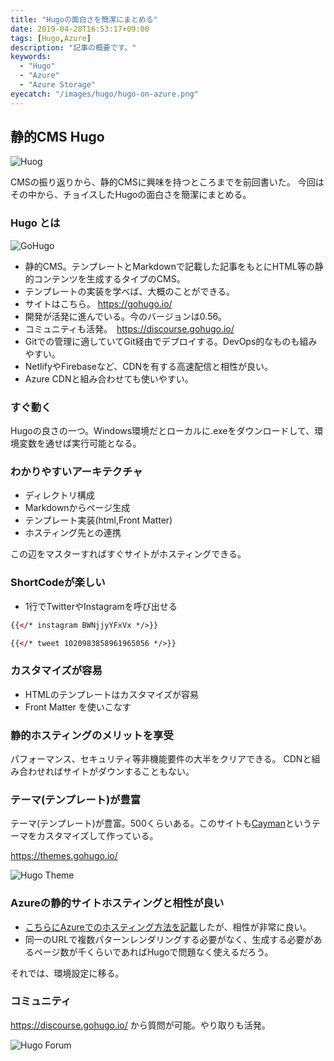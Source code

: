 ```yaml
---
title: "Hugoの面白さを簡潔にまとめる"
date: 2019-04-28T16:53:17+09:00
tags: [Hugo,Azure]
description: "記事の概要です。"
keywords:
  - "Hugo"
  - "Azure"
  - "Azure Storage"
eyecatch: "/images/hugo/hugo-on-azure.png"
---
```


## 静的CMS Hugo

![Huog](/images/hugo/hugo.png)

CMSの振り返りから、静的CMSに興味を持つところまでを前回書いた。
今回はその中から、チョイスしたHugoの面白さを簡潔にまとめる。

### Hugo とは

![GoHugo](/images/hugo/gohugo.png)

- 静的CMS。テンプレートとMarkdownで記載した記事をもとにHTML等の静的コンテンツを生成するタイプのCMS。
- テンプレートの実装を学べば、大概のことができる。
- サイトはこちら。 https://gohugo.io/
- 開発が活発に進んでいる。今のバージョンは0.56。
- コミュニティも活発。　https://discourse.gohugo.io/
- Gitでの管理に適していてGit経由でデプロイする。DevOps的なものも組みやすい。
- NetlifyやFirebaseなど、CDNを有する高速配信と相性が良い。
- Azure CDNと組み合わせても使いやすい。


### すぐ動く

Hugoの良さの一つ。Windows環境だとローカルに.exeをダウンロードして、環境変数を通せば実行可能となる。

### わかりやすいアーキテクチャ

- ディレクトリ構成
- Markdownからページ生成
- テンプレート実装(html,Front Matter)
- ホスティング先との連携

この辺をマスターすればすぐサイトがホスティングできる。

### ShortCodeが楽しい

- 1行でTwitterやInstagramを呼び出せる

```html
{{</* instagram BWNjjyYFxVx */>}}
```

```html
{{</* tweet 1020983858961965056 */>}}
```



### カスタマイズが容易

- HTMLのテンプレートはカスタマイズが容易
- Front Matter を使いこなす


### 静的ホスティングのメリットを享受

パフォーマンス、セキュリティ等非機能要件の大半をクリアできる。
CDNと組み合わせればサイトがダウンすることもない。


### テーマ(テンプレート)が豊富

テーマ(テンプレート)が豊富。500くらいある。このサイトも[Cayman](https://github.com/zwbetz-gh/cayman-hugo-theme#credits)というテーマをカスタマイズして作っている。

https://themes.gohugo.io/

![Hugo Theme](/images/hugo/hugo-theme.png)


### Azureの静的サイトホスティングと相性が良い

- [こちらにAzureでのホスティング方法を記載](/hugo-on-azure)したが、相性が非常に良い。
- 同一のURLで複数パターンレンダリングする必要がなく、生成する必要があるページ数が千くらいであればHugoで問題なく使えるだろう。


それでは、環境設定に移る。


### コミュニティ

https://discourse.gohugo.io/ から質問が可能。やり取りも活発。

![Hugo Forum](/images/hugo/hugo-forum.png)
